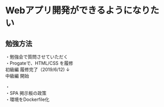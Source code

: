 # Webアプリ開発ができるようになりたい

## 勉強方法

・勉強会で質問させていただく  
・Progateで、HTML/CSS を履修  
  初級編 履修完了（2019/6/12)
    ↓  
   中級編 開始
   
    
・  
・SPA 掲示板の政策  
・環境をDockerfile化  


